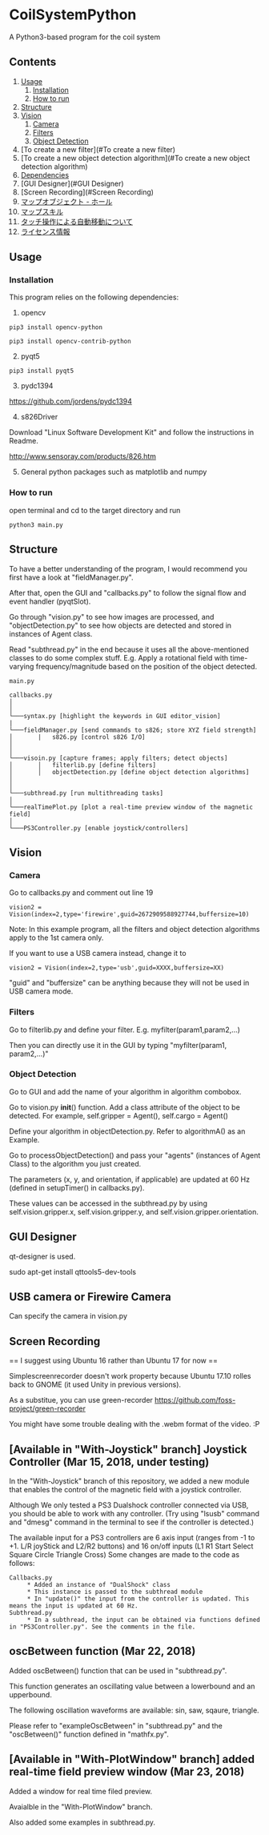 # CoilSystemPython

A Python3-based program for the coil system

Contents
--------------------

<!-- TOC orderedList:true -->


1. [Usage](#usage)
    1. [Installation](#installation)
    2. [How to run](#how-to-run)
2. [Structure](#structure)
3. [Vision](#vision)
    1. [Camera](#camera)
    2. [Filters](#filters)
    3. [Object Detection](#object-detection)
4. [To create a new filter](#To create a new filter)
5. [To create a new object detection algorithm](#To create a new object detection algorithm)
6. [Dependencies](#Dependencies)
7. [GUI Designer](#GUI Designer)
8. [Screen Recording](#Screen Recording)
9. [マップオブジェクト - ホール](#マップオブジェクト---ホール)
10. [マップスキル](#マップスキル-1)
11. [タッチ操作による自動移動について](#タッチ操作による自動移動について)
12. [ライセンス情報](#ライセンス情報)

<!-- /TOC -->


## Usage

### Installation

This program relies on the following dependencies:

1. opencv

```
pip3 install opencv-python

pip3 install opencv-contrib-python
```

2. pyqt5

```
pip3 install pyqt5
```

3. pydc1394

https://github.com/jordens/pydc1394

4. s826Driver

Download "Linux Software Development Kit" and follow the instructions in Readme.

http://www.sensoray.com/products/826.htm

5. General python packages such as matplotlib and numpy

### How to run

open terminal and cd to the target directory and run

```
python3 main.py
```

## Structure
To have a better understanding of the program, I would recommend you first have a look at "fieldManager.py".

After that, open the GUI and "callbacks.py" to follow the signal flow and event handler (pyqtSlot).

Go through "vision.py" to see how images are processed, and "objectDetection.py" to see how objects are detected and stored in instances of Agent class.

Read "subthread.py" in the end because it uses all the above-mentioned classes to do some complex stuff. E.g. Apply a rotational field with time-varying frequency/magnitude based on the position of the object detected.

```
main.py

callbacks.py
│
│   
└───syntax.py [highlight the keywords in GUI editor_vision]
|
└───fieldManager.py [send commands to s826; store XYZ field strength]
│   	|   s826.py [control s826 I/O]
│  
│
└───visoin.py [capture frames; apply filters; detect objects]
│       │   filterlib.py [define filters]
│       │   objectDetection.py [define object detection algorithms]
│
│
└───subthread.py [run multithreading tasks]
│
└───realTimePlot.py [plot a real-time preview window of the magnetic field]
│
└───PS3Controller.py [enable joystick/controllers]

```
## Vision

### Camera

Go to callbacks.py and comment out line 19 

```
vision2 = Vision(index=2,type='firewire',guid=2672909588927744,buffersize=10)
```
Note: In this example program, all the filters and object detection algorithms apply to the 1st camera only.

If you want to use a USB camera instead, change it to 

```
vision2 = Vision(index=2,type='usb',guid=XXXX,buffersize=XX)
```

"guid" and "buffersize" can be anything because they will not be used in USB camera mode.

### Filters

Go to filterlib.py and define your filter. E.g. myfilter(param1,param2,...)

Then you can directly use it in the GUI by typing "myfilter(param1, param2,...)"

### Object Detection
Go to GUI and add the name of your algorithm in algorithm combobox.

Go to vision.py __init__() function. Add a class attribute of the object to be detected. For example, self.gripper = Agent(), self.cargo = Agent()

Define your algorithm in objectDetection.py. Refer to algorithmA() as an Example.

Go to processObjectDetection() and pass your "agents" (instances of Agent Class) to the algorithm you just created.

The parameters (x, y, and orientation, if applicable) are updated at 60 Hz (defined in setupTimer() in callbacks.py).

These values can be accessed in the subthread.py by using self.vision.gripper.x, self.vision.gripper.y, and self.vision.gripper.orientation.

## GUI Designer

qt-designer is used.

sudo apt-get install qttools5-dev-tools

## USB camera or Firewire Camera

Can specify the camera in vision.py

## Screen Recording

 == I suggest using Ubuntu 16 rather than Ubuntu 17 for now ==

Simplescreenrecorder doesn't work property because Ubuntu 17.10 rolles back to GNOME (it used Unity in previous versions).

As a substitue, you can use green-recorder https://github.com/foss-project/green-recorder

You might have some trouble dealing with the .webm format of the video. :P

## [Available in "With-Joystick" branch] Joystick Controller (Mar 15, 2018, under testing)

In the "With-Joystick" branch of this repository, we added a new module that enables the control of the magnetic field with a joystick controller. 

Although We only tested a PS3 Dualshock controller connected via USB, you should be able to work with any controller. (Try using "lsusb" command and "dmesg" command in the terminal to see if the controller is detected.) 

The available input for a PS3 controllers are 6 axis input (ranges from -1 to +1. L/R joyStick and L2/R2 buttons) and 16 on/off inputs (L1 R1 Start Select Square Circle Triangle Cross) Some changes are made to the code as follows:
```
Callbacks.py 
     * Added an instance of "DualShock" class
     * This instance is passed to the subthread module
     * In "update()" the input from the controller is updated. This means the input is updated at 60 Hz.
Subthread.py
     * In a subthread, the input can be obtained via functions defined in "PS3Controller.py". See the comments in the file.
```

## oscBetween function (Mar 22, 2018)

Added oscBetween() function that can be used in "subthread.py".

This function generates an oscillating value between a lowerbound and an upperbound.

The following oscillation waveforms are available: sin, saw, sqaure, triangle.

Please refer to "exampleOscBetween" in "subthread.py" and the "oscBetween()" function defined in "mathfx.py".

## [Available in "With-PlotWindow" branch] added real-time field preview window (Mar 23, 2018)

Added a window for real time filed preview.

Avaialble in the "With-PlotWindow" branch.

Also added some examples in subthread.py.
